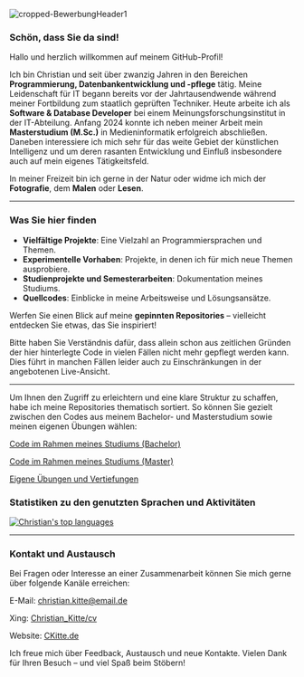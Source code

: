 ![cropped-BewerbungHeader1](https://github.com/user-attachments/assets/a755b822-235b-4619-a4cd-64a4d5de5a76)

### Schön, dass Sie da sind!

Hallo und herzlich willkommen auf meinem GitHub-Profil!

Ich bin Christian und seit über zwanzig Jahren in den Bereichen **Programmierung, Datenbankentwicklung und -pflege** tätig. Meine Leidenschaft für IT begann bereits vor der Jahrtausendwende während meiner Fortbildung zum staatlich geprüften Techniker. Heute arbeite ich als **Software & Database Developer** bei einem Meinungsforschungsinstitut in der IT-Abteilung. Anfang 2024 konnte ich neben meiner Arbeit mein **Masterstudium (M.Sc.)** in Medieninformatik erfolgreich abschließen. Daneben interessiere ich mich sehr für das weite Gebiet der künstlichen Intelligenz und um deren rasanten Entwicklung und Einfluß insbesondere auch auf mein eigenes Tätigkeitsfeld.

In meiner Freizeit bin ich gerne in der Natur oder widme ich mich der **Fotografie**, dem **Malen** oder **Lesen**.

---

### Was Sie hier finden

- **Vielfältige Projekte**: Eine Vielzahl an Programmiersprachen und Themen.
- **Experimentelle Vorhaben**: Projekte, in denen ich für mich neue Themen ausprobiere.
- **Studienprojekte und Semesterarbeiten**: Dokumentation meines Studiums.
- **Quellcodes**: Einblicke in meine Arbeitsweise und Lösungsansätze.

Werfen Sie einen Blick auf meine **gepinnten Repositories** – vielleicht entdecken Sie etwas, das Sie inspiriert!

Bitte haben Sie Verständnis dafür, dass allein schon aus zeitlichen Gründen der hier hinterlegte Code in vielen Fällen nicht mehr gepflegt werden kann. Dies führt in manchen Fällen leider auch zu Einschränkungen in der angebotenen Live-Ansicht.

---

Um Ihnen den Zugriff zu erleichtern und eine klare Struktur zu schaffen, habe ich meine Repositories thematisch sortiert. So können Sie gezielt zwischen den Codes aus meinem Bachelor- und Masterstudium sowie meinen eigenen Übungen wählen:

[Code im Rahmen meines Studiums (Bachelor)](https://github.com/ChristianKitte/ChristianKitte/blob/main/Bachelor-Modules.md)

[Code im Rahmen meines Studiums (Master)](https://github.com/ChristianKitte/ChristianKitte/blob/main/Master-Modules.md)

[Eigene Übungen und Vertiefungen](https://github.com/ChristianKitte/ChristianKitte/blob/main/Training.md)



### Statistiken zu den genutzten Sprachen und Aktivitäten

[![Christian's top languages](https://github-readme-stats.vercel.app/api/top-langs/?username=ChristianKitte&theme=aura&langs_count=10)](https://github.com/anuraghazra/github-readme-stats)

---

### Kontakt und Austausch

Bei Fragen oder Interesse an einer Zusammenarbeit können Sie mich gerne über folgende Kanäle erreichen:

E-Mail: christian.kitte@email.de

Xing: [Christian_Kitte/cv](https://www.xing.com/profile/Christian_Kitte/cv)

Website: [CKitte.de](https://wp.ckitte.de/)

Ich freue mich über Feedback, Austausch und neue Kontakte. Vielen Dank für Ihren Besuch – und viel Spaß beim Stöbern!
